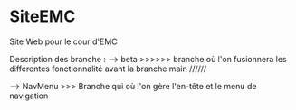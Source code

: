 # SiteEMC
Site Web pour le cour d'EMC

Description des branche : 
--> beta >>>>>> branche où l'on fusionnera les différentes fonctionnalité avant la branche main //////

--> NavMenu >>> Branche qui où l'on gère l'en-tête et le menu de navigation